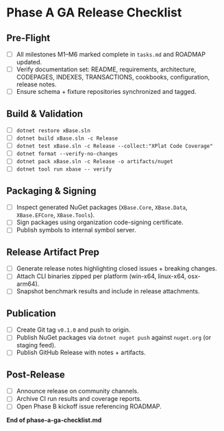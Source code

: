 # Phase A GA Release Checklist

## Pre-Flight
- [ ] All milestones M1–M6 marked complete in `tasks.md` and ROADMAP updated.
- [ ] Verify documentation set: README, requirements, architecture, CODEPAGES, INDEXES, TRANSACTIONS, cookbooks, configuration, release notes.
- [ ] Ensure schema + fixture repositories synchronized and tagged.

## Build & Validation
- [ ] `dotnet restore xBase.sln`
- [ ] `dotnet build xBase.sln -c Release`
- [ ] `dotnet test xBase.sln -c Release --collect:"XPlat Code Coverage"`
- [ ] `dotnet format --verify-no-changes`
- [ ] `dotnet pack xBase.sln -c Release -o artifacts/nuget`
- [ ] `dotnet tool run xbase -- verify`

## Packaging & Signing
- [ ] Inspect generated NuGet packages (`XBase.Core`, `XBase.Data`, `XBase.EFCore`, `XBase.Tools`).
- [ ] Sign packages using organization code-signing certificate.
- [ ] Publish symbols to internal symbol server.

## Release Artifact Prep
- [ ] Generate release notes highlighting closed issues + breaking changes.
- [ ] Attach CLI binaries zipped per platform (win-x64, linux-x64, osx-arm64).
- [ ] Snapshot benchmark results and include in release attachments.

## Publication
- [ ] Create Git tag `v0.1.0` and push to origin.
- [ ] Publish NuGet packages via `dotnet nuget push` against `nuget.org` (or staging feed).
- [ ] Publish GitHub Release with notes + artifacts.

## Post-Release
- [ ] Announce release on community channels.
- [ ] Archive CI run results and coverage reports.
- [ ] Open Phase B kickoff issue referencing ROADMAP.

**End of phase-a-ga-checklist.md**
